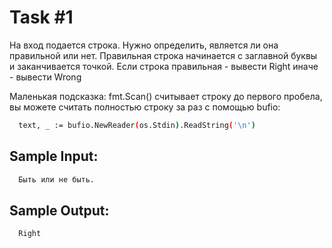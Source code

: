 # Task #1
На вход подается строка. Нужно определить, является ли она правильной или нет. Правильная строка начинается с заглавной буквы и заканчивается точкой. Если строка правильная - вывести Right иначе - вывести Wrong

Маленькая подсказка: fmt.Scan() считывает строку до первого пробела, вы можете считать полностью строку за раз с помощью bufio:

```bash
  text, _ := bufio.NewReader(os.Stdin).ReadString('\n')
```

## Sample Input:
```bash
  Быть или не быть.
```

## Sample Output:

```bash   
  Right
```